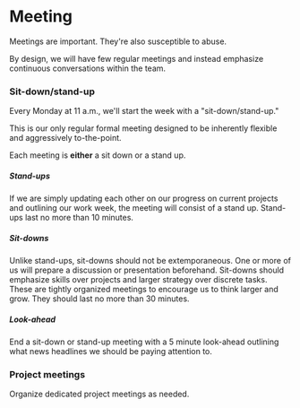 # Meeting

Meetings are important. They're also susceptible to abuse.

By design, we will have few regular meetings and instead emphasize continuous conversations within the team.

### Sit-down/stand-up

Every Monday at 11 a.m., we'll start the week with a "sit-down/stand-up."

This is our only regular formal meeting designed to be inherently flexible and aggressively to-the-point.

Each meeting is **either** a sit down or a stand up.

##### Stand-ups

If we are simply updating each other on our progress on current projects and outlining our work week, the meeting will consist of a stand up. Stand-ups last no more than 10 minutes.

##### Sit-downs

Unlike stand-ups, sit-downs should not be extemporaneous. One or more of us will prepare a discussion or presentation beforehand. Sit-downs should emphasize skills over projects and larger strategy over discrete tasks. These are tightly organized meetings to encourage us to think larger and grow. They should last no more than 30 minutes.

##### Look-ahead

End a sit-down or stand-up meeting with a 5 minute look-ahead outlining what news headlines we should be paying attention to.

### Project meetings

Organize dedicated project meetings as needed.




